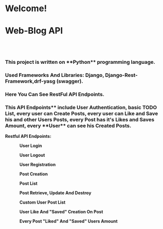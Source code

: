 <h1>Welcome!</h1>
<h1>Web-Blog API</h1>
<br>
<br>  
<h3>This project is written on **Python** programming language.</h3>
<h3>Used Frameworks And Libraries: <strong>Django, Django-Rest-Framework,drf-yasg (swagger)<strong>.
</h3>
<h3>Here You Can See <strong>RestFul API Endpoints</strong>.</h3>
<h3>This API Endpoints** include <strong>User Authentication</strong>, basic TODO List, every user can <strong>Create Posts</strong>, every 
user can <strong>Like</strong> and <strong>Save</strong> his and other <strong>Users Posts</strong>, every <strong>Post</strong> has it's <strong>Likes</strong> and <strong>Saves</strong> 
<strong>Amount</strong>, every **User** can see his <strong>Created Posts.</strong> </h3>
<strong>Restful API Endpoints:</strong>
<ul>
    <ol>
        User Login
    </ol>
    <ol>
        User Logout
    </ol>
    <ol>
        User Registration
    </ol>
    <ol>
        Post Creation
    </ol>
    <ol>
        Post List
    </ol>
    <ol>
        Post Retrieve, Update And Destroy
    </ol>
    <ol>
        Custom User Post List
    </ol>
    <ol>
        User Like And "Saved" Creation On Post
    </ol>
    <ol>
        Every Post "Liked" And "Saved" Users Amount 
    </ol>
</ul>

